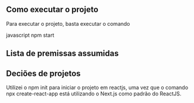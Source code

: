 ## Como executar o projeto

Para executar o projeto, basta executar o comando

 javascript
  npm start


## Lista de premissas assumidas


## Deciões de projetos

Utilizei o npm init para iniciar o projeto em reactjs, uma vez que o comando npx create-react-app está utilizando o Next.js como padrão do ReactJS.